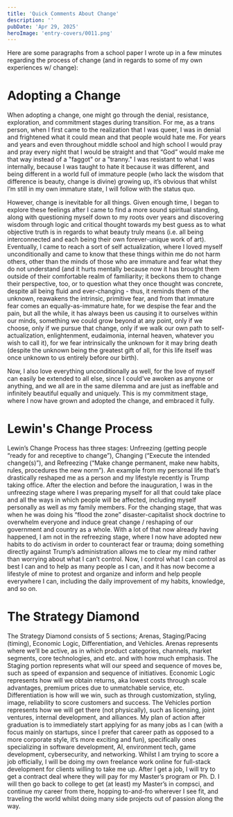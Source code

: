 ```yaml
---
title: 'Quick Comments About Change'
description: ''
pubDate: 'Apr 29, 2025'
heroImage: 'entry-covers/0011.png'
---
```


Here are some paragraphs from a school paper I wrote up in a few minutes regarding the process of change (and in regards to some of my own experiences w/ change):

# Adopting a Change
When adopting a change, one might go through the denial, resistance, exploration, and commitment stages during transition. For me, as a trans person, when I first came to the realization that I was queer, I was in denial and frightened what it could mean and that people would hate me. For years and years and even throughout middle school and high school I would pray and pray every night that I would be straight and that “God” would make me that way instead of a "faggot" or a "tranny." I was resistant to what I was internally, because I was taught to hate it because it was different, and being different in a world full of immature people (who lack the wisdom that difference is beauty, change is divine) growing up, it’s obvious that whilst I’m still in my own immature state, I will follow with the status quo. 

However, change is inevitable for all things. Given enough time, I began to explore these feelings after I came to find a more sound spiritual standing, along with questioning myself down to my roots over years and discovering wisdom through logic and critical thought towards my best guess as to what objective truth is in regards to what beauty truly means (i.e. all being interconnected and each being their own forever-unique work of art). Eventually, I came to reach a sort of self actualization, where I loved myself unconditionally and came to know that these things within me do not harm others, other than the minds of those who are immature and fear what they do not understand (and it hurts mentally because now it has brought them outside of their comfortable realm of familiarity; it beckons them to change their perspective, too, or to question what they once thought was concrete, despite all being fluid and ever-changing - thus, it reminds them of the unknown, reawakens the intrinsic, primitive fear, and from that immature fear comes an equally-as-immature hate, for we despise the fear and the pain, but all the while, it has always been us causing it to ourselves within our minds, something we could grow beyond at any point, only if we choose, only if we pursue that change, only if we walk our own path to self-actualization, enlightenment, eudaimonia, internal heaven, whatever you wish to call it), for we fear intrinsically the unknown for it may bring death (despite the unknown being the greatest gift of all, for this life itself was once unknown to us entirely before our birth). 

Now, I also love everything unconditionally as well, for the love of myself can easily be extended to all else, since I could’ve awoken as anyone or anything, and we all are in the same dilemma and are just as ineffable and infinitely beautiful equally and uniquely. This is my commitment stage, where I now have grown and adopted the change, and embraced it fully.

# Lewin's Change Process
Lewin’s Change Process has three stages: Unfreezing (getting people “ready for and receptive to change”), Changing (“Execute the intended change(s)”), and Refreezing (“Make change permanent, make new habits, rules, procedures the new norm”). An example from my personal life that’s drastically reshaped me as a person and my lifestyle recently is Trump taking office. After the election and before the inauguration, I was in the unfreezing stage where I was preparing myself for all that could take place and all the ways in which people will be affected, including myself personally as well as my family members. For the changing stage, that was when he was doing his “flood the zone” disaster-capitalist shock doctrine to overwhelm everyone and induce great change / reshaping of our government and country as a whole. With a lot of that now already having happened, I am not in the refreezing stage, where I now have adopted new habits to do activism in order to counteract fear or trauma; doing something directly against Trump’s administration allows me to clear my mind rather than worrying about what I can’t control. Now, I control what I can control as best I can and to help as many people as I can, and it has now become a lifestyle of mine to protest and organize and inform and help people everywhere I can, including the daily improvement of my habits, knowledge, and so on.

# The Strategy Diamond
The Strategy Diamond consists of 5 sections; Arenas, Staging/Pacing (timing), Economic Logic, Differentiation, and Vehicles. Arenas represents where we’ll be active, as in which product categories, channels, market segments, core technologies, and etc. and with how much emphasis. The Staging portion represents what will our speed and sequence of moves be, such as speed of expansion and sequence of initiatives. Economic Logic represents how will we obtain returns, aka lowest costs through scale advantages, premium prices due to unmatchable service, etc. Differentiation is how will we win, such as through customization, styling, image, reliability to score customers and success. The Vehicles portion represents how we will get there (not physically), such as licensing, joint ventures, internal development, and alliances. My plan of action after graduation is to immediately start applying for as many jobs as I can (with a focus mainly on startups, since I prefer that career path as opposed to a more corporate style, it’s more exciting and fun), specifically ones specializing in software development, AI, environment tech, game development, cybersecurity, and networking. Whilst I am trying to score a job officially, I will be doing my own freelance work online for full-stack development for clients willing to take me up. After I get a job, I will try to get a contract deal where they will pay for my Master’s program or Ph. D. I will then go back to college to get (at least) my Master’s in compsci, and continue my career from there, hopping to-and-fro wherever I see fit, and traveling the world whilst doing many side projects out of passion along the way.
